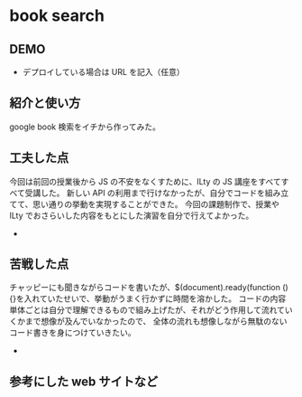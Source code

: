 # book search

## DEMO

- デプロイしている場合は URL を記入（任意）

## 紹介と使い方

google book 検索をイチから作ってみた。

## 工夫した点

今回は前回の授業後から JS の不安をなくすために、ILty の JS 講座をすべてすべて受講した。
新しい API の利用まで行けなかったが、自分でコードを組み立てて、思い通りの挙動を実現することができた。
今回の課題制作で、授業や ILty でおさらいした内容をもとにした演習を自分で行えてよかった。

-

## 苦戦した点

チャッピーにも聞きながらコードを書いたが、$(document).ready(function () {}を入れていたせいで、挙動がうまく行かずに時間を溶かした。
コードの内容単体ごとは自分で理解できるもので組み上げたが、それがどう作用して流れていくかまで想像が及んでいなかったので、
全体の流れも想像しながら無駄のないコード書きを身につけていきたい。

-

## 参考にした web サイトなど
